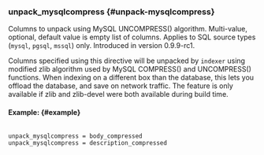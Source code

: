 ### unpack_mysqlcompress {#unpack-mysqlcompress}

Columns to unpack using MySQL UNCOMPRESS() algorithm. Multi-value, optional, default value is empty list of columns. Applies to SQL source types (`mysql`, `pgsql`, `mssql`) only. Introduced in version 0.9.9-rc1.

Columns specified using this directive will be unpacked by `indexer` using modified zlib algorithm used by MySQL COMPRESS() and UNCOMPRESS() functions. When indexing on a different box than the database, this lets you offload the database, and save on network traffic. The feature is only available if zlib and zlib-devel were both available during build time.

#### Example: {#example}

```

unpack_mysqlcompress = body_compressed
unpack_mysqlcompress = description_compressed

```